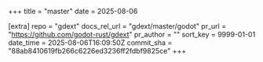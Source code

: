 +++
title = "master"
date = 2025-08-06

[extra]
repo = "gdext"
docs_rel_url = "gdext/master/godot"
pr_url = "https://github.com/godot-rust/gdext"
pr_author = ""
sort_key = 9999-01-01
date_time = 2025-08-06T16:09:50Z
commit_sha = "88ab8410619fb266c6226ed3236ff2fdbf9825ce"
+++


